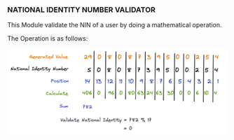 ### NATIONAL IDENTITY NUMBER VALIDATOR
This Module validate the NIN of a user by doing a mathematical operation.

The Operation is as follows:

![](national-identity-calculation.png)
